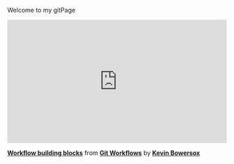 <h>Welcome to my gitPage</h>

<div style="position:relative;height:0;padding-bottom:56.25%"><iframe width="640" height="360" src="https://www.linkedin.com/learning/embed/git-workflows/workflow-building-blocks?autoplay=false&claim=AQEwiyg2nPtFcQAAAYKY0eWKBE9TF-mZNr3yII70iniEI_y_tztf78wJ_KmIoyrfBvRWOBeSzfBWDk5VH_GG3sGAkBugdcXuJoWqQqSbODvNcDjE_qXhDI6_3b2nJau9u6rdYC0EN9hIoP-gnE5_SSJeZ6qgW3Kjq94ZkX_rhm9WODG7kkbD1cSvVnazqGn2CnpqxFfoJDkUtYjQNQXAmhBF4wYW-XlmYxHNVuAvy-aUB7JC19b9rMoySeCFUmXnbSnRjOX1mRHuUPuBV3VBV-PBRDQ0Zb2Scu7BmN8hSdGfW5FoMDip9rlhhff3w9V90SgG6u0jbX6j8E1DiwIbJkHZ80KeSJzysgw0Ew1r6CbadMGFw--eLfPaA_RAZyugGyJp6AouXc08il5pYEgKxCp_ymjLd-_J9U04FDIs-liBOa4Vw2Yegkx-f561zaeigi5dQpdcJDe-SdRjvIYPmnZKnzJ1ByF0MC6-KdTCEjDgmbZmwk30SzrRzD3VXze45-KZ9bDrAmLRRF6M8izXcv4G95HJfBmVh1yuOigixNeXBTZzdevDb62Joee1BxkC3eXK-8OGSlwcTmWZhawSE5olHb1-fh2x6ue1JUiPpvlZFFF0SpzMNPMQFeIg9eE7q08NwWfVPdZggUHZRPKYyfvLzLv7i5XkmGuliKMGx9jhLV3gtYTLKgID3alOTD5O0N4ceUd1mLbg4yL8Rgqc80-S2Lo08DNI1cVbw7bXwWmKpMAZdCfqKoIpMUgh-a3HHUSAg3dKr5tvCbQ9cgqgPRwv6TcBVCdvxsUuUiuua7T14CKk_MW8Ua02O-vARw8I_jwus29xDDpxh5Bg1h-h8DpED5cYhpNWkMPQNEg_Y8ObLZ-3xKioVl_r-o-r9xxxc6XwJbr0Nd5g2KV1ks7WYUBzfhfplHariWqWZ09MfwM3XTL83-QBvlRqRy3t8-YPRmig5YvUcc5GPgC87FqKZqykUXTTMW_n1RBU1GgS5hpKihAtWhZ3CRMkr74trNHahsu5VGhsxj4C6tKjI2tpURdEJWpom1bVU0y0Kr6hllrsnxNQ0oN2OEz9HRH4ME6IXE_7hXT9NtFToxI-sO4WUfNQdLO9tX9OIsE1_GwhmHM81zZfwdxqYqZyI4wa2QR57D9bAtDzA5n7M2WBdrOaVRAIwuYnW6nzXdJlWll5HkaLSG4h59Rs-5gr6Q&lipi=urn%3Ali%3Apage%3Ad_learning_content%3BQBYId3HySOmQoDcOU963Og%3D%3D&licu" mozallowfullscreen="true" webkitallowfullscreen="true" allowfullscreen="true" frameborder="0" style="position:absolute;width:100%;height:100%;left:0"></iframe></div><p><strong><a href="https://www.linkedin.com/learning/git-workflows/workflow-building-blocks?trk=embed_lil">Workflow building blocks</a></strong> from <strong><a href="https://www.linkedin.com/learning/git-workflows?trk=embed_lil">Git Workflows</a></strong> by <strong><a href="https://www.linkedin.com/learning/instructors/kevin-bowersox?trk=embed_lil">Kevin Bowersox</a></strong></p>